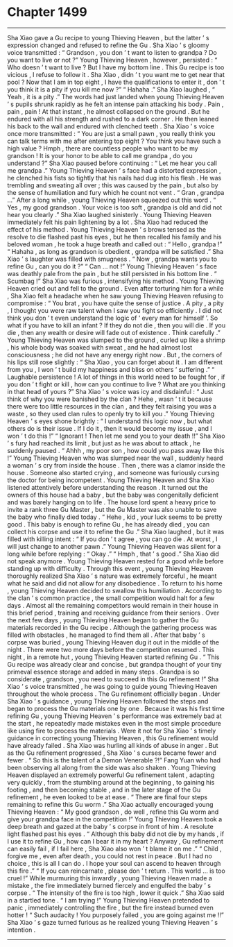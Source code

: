 
# Chapter 1499


---

Sha Xiao gave a Gu recipe to young Thieving Heaven , but the latter ’ s expression changed and refused to refine the Gu .
Sha Xiao ’ s gloomy voice transmitted : “ Grandson , you don ’ t want to listen to grandpa ? Do you want to live or not ?”
Young Thieving Heaven , however , persisted : “ Who doesn ’ t want to live ? But I have my bottom line . This Gu recipe is too vicious , I refuse to follow it . Sha Xiao , didn ’ t you want me to get near that pool ? Now that I am in top eight , I have the qualifications to enter it , don ’ t you think it is a pity if you kill me now ?”
“ Hahaha .” Sha Xiao laughed , “ Yeah , it is a pity .”
The words had just landed when young Thieving Heaven ’ s pupils shrunk rapidly as he felt an intense pain attacking his body .
Pain , pain , pain !
At that instant , he almost collapsed on the ground .
But he endured with all his strength and rushed to a dark corner . He then leaned his back to the wall and endured with clenched teeth .
Sha Xiao ’ s voice once more transmitted : “ You are just a small pawn , you really think you can talk terms with me after entering top eight ? You think you have such a high value ? Hmph , there are countless people who want to be my grandson ! It is your honor to be able to call me grandpa , do you understand ?”
Sha Xiao paused before continuing : “ Let me hear you call me grandpa .”
Young Thieving Heaven ’ s face had a distorted expression , he clenched his fists so tightly that his nails had dug into his flesh .
He was trembling and sweating all over ; this was caused by the pain , but also by the sense of humiliation and fury which he count not vent .
“ Gran , grandpa …” After a long while , young Thieving Heaven squeezed out this word .
“ Yes , my good grandson . Your voice is too soft , grandpa is old and did not hear you clearly .” Sha Xiao laughed sinisterly .
Young Thieving Heaven immediately felt his pain lightening by a lot .
Sha Xiao had reduced the effect of his method .
Young Thieving Heaven ’ s brows tensed as the resolve to die flashed past his eyes , but he then recalled his family and his beloved woman , he took a huge breath and called out : “ Hello , grandpa !”
“ Hahaha , as long as grandson is obedient , grandpa will be satisfied .” Sha Xiao ’ s laughter was filled with smugness .
“ Now , grandpa wants you to refine Gu , can you do it ?”
“ Can … not !” Young Thieving Heaven ’ s face was deathly pale from the pain , but he still persisted in his bottom line .
“ Scumbag !” Sha Xiao was furious , intensifying his method .
Young Thieving Heaven cried out and fell to the ground .
Even after torturing him for a while , Sha Xiao felt a headache when he saw young Thieving Heaven refusing to compromise : “ You brat , you have quite the sense of justice . A pity , a pity , I thought you were raw talent when I saw you fight so efficiently . I did not think you don ’ t even understand the logic of ‘ every man for himself ’. So what if you have to kill an infant ? If they do not die , then you will die . If you die , then any wealth or desire will fade out of existence . Think carefully .”
Young Thieving Heaven was slumped to the ground , curled up like a shrimp , his whole body was soaked with sweat , and he had almost lost consciousness ; he did not have any energy right now .
But , the corners of his lips still rose slightly : “ Sha Xiao , you can forget about it . I am different from you , I won ’ t build my happiness and bliss on others ’ suffering .”
“ Laughable persistence ! A lot of things in this world need to be fought for , if you don ’ t fight or kill , how can you continue to live ? What are you thinking in that head of yours ?” Sha Xiao ’ s voice was icy and disdainful : “ Just think of why you were banished by the clan ? Hehe , wasn ’ t it because there were too little resources in the clan , and they felt raising you was a waste , so they used clan rules to openly try to kill you .”
Young Thieving Heaven ’ s eyes shone brightly : “ I understand this logic now , but what others do is their issue . If I do it , then it would become my issue , and I won ’ t do this !”
“ Ignorant ! Then let me send you to your death !!” Sha Xiao ’ s fury had reached its limit , but just as he was about to attack , he suddenly paused .
“ Ahhh , my poor son , how could you pass away like this !” Young Thieving Heaven who was slumped near the wall , suddenly heard a woman ’ s cry from inside the house .
Then , there was a clamor inside the house .
Someone also started crying , and someone was furiously cursing the doctor for being incompetent .
Young Thieving Heaven and Sha Xiao listened attentively before understanding the reason .
It turned out the owners of this house had a baby , but the baby was congenitally deficient and was barely hanging on to life . The house lord spent a heavy price to invite a rank three Gu Master , but the Gu Master was also unable to save the baby who finally died today .
“ Hehe , kid , your luck seems to be pretty good . This baby is enough to refine Gu , he has already died , you can collect his corpse and use it to refine the Gu .” Sha Xiao laughed , but it was filled with killing intent : “ If you don ’ t agree , you can go die . At worst , I will just change to another pawn .”
Young Thieving Heaven was silent for a long while before replying : “ Okay .”
“ Hmph , that ’ s good .” Sha Xiao did not speak anymore .
Young Thieving Heaven rested for a good while before standing up with difficulty .
Through this event , young Thieving Heaven thoroughly realized Sha Xiao ’ s nature was extremely forceful , he meant what he said and did not allow for any disobedience .
To return to his home , young Thieving Heaven decided to swallow this humiliation .
According to the clan ’ s common practice , the small competition would halt for a few days .
Almost all the remaining competitors would remain in their house in this brief period , training and receiving guidance from their seniors .
Over the next few days , young Thieving Heaven began to gather the Gu materials recorded in the Gu recipe .
Although the gathering process was filled with obstacles , he managed to find them all .
After that baby ’ s corpse was buried , young Thieving Heaven dug it out in the middle of the night .
There were two more days before the competition resumed .
This night , in a remote hut , young Thieving Heaven started refining Gu .
“ This Gu recipe was already clear and concise , but grandpa thought of your tiny primeval essence storage and added in many steps . Grandpa is so considerate , grandson , you need to succeed in this Gu refinement !” Sha Xiao ’ s voice transmitted , he was going to guide young Thieving Heaven throughout the whole process .
The Gu refinement officially began .
Under Sha Xiao ’ s guidance , young Thieving Heaven followed the steps and began to process the Gu materials one by one .
Because it was his first time refining Gu , young Thieving Heaven ’ s performance was extremely bad at the start , he repeatedly made mistakes even in the most simple procedure like using fire to process the materials . Were it not for Sha Xiao ’ s timely guidance in correcting young Thieving Heaven , this Gu refinement would have already failed .
Sha Xiao was hurling all kinds of abuse in anger .
But as the Gu refinement progressed , Sha Xiao ’ s curses became fewer and fewer .
“ So this is the talent of a Demon Venerable ?!” Fang Yuan who had been observing all along from the side was also shaken .
Young Thieving Heaven displayed an extremely powerful Gu refinement talent , adapting very quickly , from the stumbling around at the beginning , to gaining his footing , and then becoming stable , and in the later stage of the Gu refinement , he even looked to be at ease .
“ There are final four steps remaining to refine this Gu worm .” Sha Xiao actually encouraged young Thieving Heaven : “ My good grandson , do well , refine this Gu worm and give your grandpa face in the competition !”
Young Thieving Heaven took a deep breath and gazed at the baby ’ s corpse in front of him .
A resolute light flashed past his eyes .
“ Although this baby did not die by my hands , if I use it to refine Gu , how can I bear it in my heart ? Anyway , Gu refinement can easily fail , if I fail here , Sha Xiao also won ’ t blame it on me .”
“ Child , forgive me , even after death , you could not rest in peace . But I had no choice , this is all I can do . I hope your soul can ascend to heaven through this fire .”
“ If you can reincarnate , please don ’ t return . This world … is too cruel !”
While murmuring this inwardly , young Thieving Heaven made a mistake , the fire immediately burned fiercely and engulfed the baby ’ s corpse .
“ The intensity of the fire is too high , lower it quick .” Sha Xiao said in a startled tone .
“ I am trying !” Young Thieving Heaven pretended to panic , immediately controlling the fire , but the fire instead burned even hotter !
“ Such audacity ! You purposely failed , you are going against me !!” Sha Xiao ’ s gaze turned furious as he realized young Thieving Heaven ’ s intention .

---

